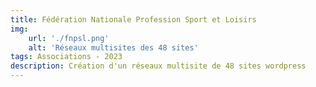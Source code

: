 ```yaml
---
title: Fédération Nationale Profession Sport et Loisirs
img:
    url: './fnpsl.png'
    alt: 'Réseaux multisites des 48 sites'
tags: Associations - 2023
description: Création d'un réseaux multisite de 48 sites wordpress
---
```



